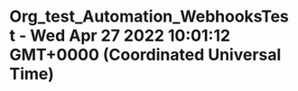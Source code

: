 # Org_test_Automation_WebhooksTest - Wed Apr 27 2022 10:01:12 GMT+0000 (Coordinated Universal Time)
